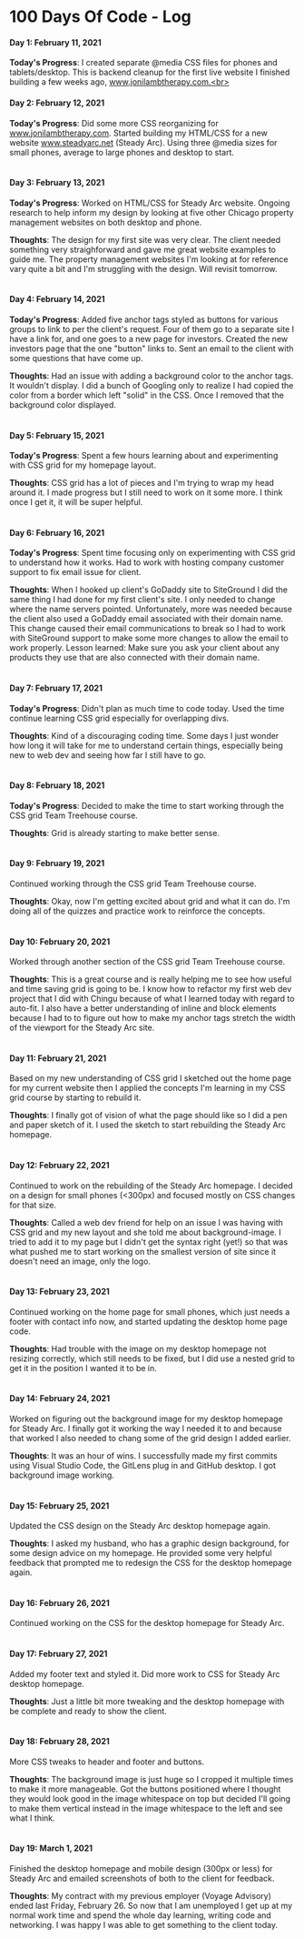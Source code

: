 # 100 Days Of Code - Log

#### Day 1: February 11, 2021

**Today's Progress**:
I created separate @media CSS files for phones and tablets/desktop. This is backend cleanup for the first live website I finished building a few weeks ago, www.jonilambtherapy.com.<br><br>

  
#### Day 2: February 12, 2021

**Today's Progress**:
Did some more CSS reorganizing for www.jonilambtherapy.com. Started building my HTML/CSS for a new website www.steadyarc.net (Steady Arc). Using three @media sizes for small phones, average to large phones and desktop to start.<br><br>

  
#### Day 3: February 13, 2021

**Today's Progress**:
Worked on HTML/CSS for Steady Arc website. Ongoing research to help inform my design by looking at five other Chicago property management websites on both desktop and phone.

**Thoughts**:
The design for my first site was very clear. The client needed something very straighforward and gave me great website examples to guide me. The property management websites I'm looking at for reference vary quite a bit and I'm struggling with the design. Will revisit tomorrow.<br><br>

  
#### Day 4: February 14, 2021

**Today's Progress**:
Added five anchor tags styled as buttons for various groups to link to per the client's request. Four of them go to a separate site I have a link for, and one goes to a new page for investors. Created the new investors page that the one "button" links to. Sent an email to the client with some questions that have come up.

**Thoughts**: 
Had an issue with adding a background color to the anchor tags. It wouldn't display. I did a bunch of Googling only to realize I had copied the color from a border which left "solid" in the CSS. Once I removed that the background color displayed.<br><br>

  
#### Day 5: February 15, 2021

**Today's Progress**:
Spent a few hours learning about and experimenting with CSS grid for my homepage layout.

**Thoughts**: 
CSS grid has a lot of pieces and I'm trying to wrap my head around it. I made progress but I still need to work on it some more. I think once I get it, it will be super helpful.<br><br>

  
#### Day 6: February 16, 2021

**Today's Progress**:
Spent time focusing only on experimenting with CSS grid to understand how it works. Had to work with hosting company customer support to fix email issue for client.

**Thoughts**:
When I hooked up client's GoDaddy site to SiteGround I did the same thing I had done for my first client's site. I only needed to change where the name servers pointed. Unfortunately, more was needed because the client also used a GoDaddy email associated with their domain name. This change caused their email communications to break so I had to work with SiteGround support to make some more changes to allow the email to work properly. Lesson learned: Make sure you ask your client about any products they use that are also connected with their domain name.<br><br>

  
#### Day 7: February 17, 2021

**Today's Progress**:
Didn't plan as much time to code today. Used the time continue learning CSS grid especially for overlapping divs.

**Thoughts**:
Kind of a discouraging coding time. Some days I just wonder how long it will take for me to understand certain things, especially being new to web dev and seeing how far I still have to go.<br><br>


#### Day 8: February 18, 2021

**Today's Progress**:
Decided to make the time to start working through the CSS grid Team Treehouse course.

**Thoughts**:
Grid is already starting to make better sense.<br><br>


#### Day 9: February 19, 2021
Continued working through the CSS grid Team Treehouse course.

**Thoughts**:
Okay, now I'm getting excited about grid and what it can do. I'm doing all of the quizzes and practice work to reinforce the concepts.<br><br>


#### Day 10: February 20, 2021
Worked through another section of the CSS grid Team Treehouse course.

**Thoughts**:
This is a great course and is really helping me to see how useful and time saving grid is going to be. I know how to refactor my first web dev project that I did with Chingu because of what I learned today with regard to auto-fit. I also have a better understanding of inline and block elements because I had to to figure out how to make my anchor tags stretch the width of the viewport for the Steady Arc site.<br><br>


#### Day 11: February 21, 2021
Based on my new understanding of CSS grid I sketched out the home page for my current website then I applied the concepts I'm learning in my CSS grid course by starting to rebuild it.

**Thoughts**:
I finally got of vision of what the page should like so I did a pen and paper sketch of it. I used the sketch to start rebuilding the Steady Arc homepage.<br><br>


#### Day 12: February 22, 2021
Continued to work on the rebuilding of the Steady Arc homepage. I decided on a design for small phones (<300px) and focused mostly on CSS changes for that size.

**Thoughts**:
Called a web dev friend for help on an issue I was having with CSS grid and my new layout and she told me about background-image. I tried to add it to my page but I didn't get the syntax right (yet!) so that was what pushed me to start working on the smallest version of site since it doesn't need an image, only the logo.<br><br>


#### Day 13: February 23, 2021
Continued working on the home page for small phones, which just needs a footer with contact info now, and started updating the desktop home page code.

**Thoughts**:
Had trouble with the image on my desktop homepage not resizing correctly, which still needs to be fixed, but I did use a nested grid to get it in the position I wanted it to be in.<br><br>


#### Day 14: February 24, 2021
Worked on figuring out the background image for my desktop homepage for Steady Arc. I finally got it working the way I needed it to and because that worked I also needed to chang some of the grid design I added earlier.

**Thoughts**:
It was an hour of wins. I successfully made my first commits using Visual Studio Code, the GitLens plug in and GitHub desktop. I got background image working.<br><br>


#### Day 15: February 25, 2021
Updated the CSS design on the Steady Arc desktop homepage again.

**Thoughts**:
I asked my husband, who has a graphic design background, for some design advice on my homepage. He provided some very helpful feedback that prompted me to redesign the CSS for the desktop homepage again.<br><br>

#### Day 16: February 26, 2021
Continued working on the CSS for the desktop homepage for Steady Arc.<br><br>

#### Day 17: February 27, 2021
Added my footer text and styled it. Did more work to CSS for Steady Arc desktop homepage.

**Thoughts**:
Just a little bit more tweaking and the desktop homepage with be complete and ready to show the client.<br><br>

#### Day 18: February 28, 2021
More CSS tweaks to header and footer and buttons.

**Thoughts**:
The background image is just huge so I cropped it multiple times to make it more manageable. Got the buttons positioned where I thought they would look good in the image whitespace on top but decided I'll going to make them vertical instead in the image whitespace to the left and see what I think.<br><br>

#### Day 19: March 1, 2021
Finished the desktop homepage and mobile design (300px or less) for Steady Arc and emailed screenshots of both to the client for feedback.

**Thoughts**:
My contract with my previous employer (Voyage Advisory) ended last Friday, February 26. So now that I am unemployed I get up at my normal work time and spend the whole day learning, writing code and networking. I was happy I was able to get something to the client today.<br><br>
